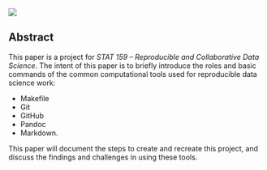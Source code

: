 ![](https://raw.githubusercontent.com/ucb-stat159/stat159-fall-2016/master/projects/proj01/images/stat159-logo.png)


## Abstract

This paper is a project for _STAT 159 – Reproducible and Collaborative Data Science_. The intent of this paper is to briefly introduce the roles and basic commands of the common computational tools used for reproducible data science work:
- Makefile
- Git
- GitHub
- Pandoc
- Markdown.

This paper will document the steps to create and recreate this project, and discuss the findings and challenges in using these tools.
